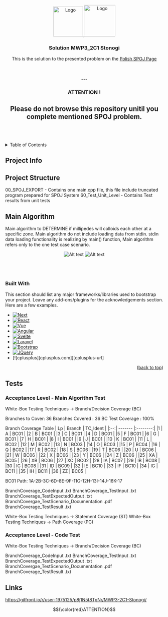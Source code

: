 <!-- PROJECT LOGO -->
<br />
<div align="center">
  <a href="https://github.com/bajraan/MWP3_2C1---Stonogi">
    <img src="70_Documentation/00_ReadmeFiles/spoj.png" alt="Logo" width="95" height="95">
    <img src="70_Documentation/00_ReadmeFiles/cpp.png" alt="Logo" width="100" height="100">
  </a>

<h3 align="center">Solution MWP3_2C1 Stonogi </h3>

  <p align="center">
    This is the solution to the presented problem on the <a href="https://pl.spoj.com/problems/MWP3_2C1/">Polish SPOJ Page</a>
  </p>

  <br/>
    <br/>
---
 <h3 align="center"> ATTENTION ! </h3>

 Please do not browse this repository unitil you complete mentioned SPOJ problem.
---

</div>

<br/>
<br/>
<br/>


<!-- TABLE OF CONTENTS -->
<details>
  <summary>Table of Contents</summary>
  <ol>
    <li><a href="## Project Info">Project Info</a></li>
    <li><a href="## Project Structure">Project Structure</a></li>
    <li><a href="## Main Algorithm">Main algorithm</a></li>
    <li><a href="## Tests">Tests</a></li>
    <li><a href="## Links">Links</a></li>
    <li><a href="#contributing">Contributing</a></li>
    <li><a href="#license">License</a></li>
    <li><a href="#contact">Contact</a></li>
    <li><a href="#acknowledgments">Acknowledgments</a></li>
  </ol>
</details>


## Project Info
## Project Structure

00_SPOJ_EXPORT     - Contains one main.cpp file, this file include truncated program prepared for SPOJ System
60_Test_Unit_Level - Contains Test results from unit tests

## Main Algorithm

Main algorithm to DETERMINE if millipedes will colloids each other at a specific zone. Main algorithm do not include loading data from stdin. stdin data loading functionality is realizing by main() function, Main algorithm refers only to the one test case scenario.
<div align="center">
<img src="/70_Documentation/MainAlgorithm.drawio.png" alt="Alt text" title="Optional title">
<img src="/70_Documentation/MainAlgorithm_BC_Coverage.png" alt="Alt text" title="Optional title">
</div>

<br/>
<br/>
<br/>

### Built With

This section should list any major frameworks/libraries used to bootstrap your project. Leave any add-ons/plugins for the acknowledgements section. Here are a few examples.

* [![Next][Next.js]][Next-url]
* [![React][React.js]][React-url]
* [![Vue][Vue.js]][Vue-url]
* [![Angular][Angular.io]][Angular-url]
* [![Svelte][Svelte.dev]][Svelte-url]
* [![Laravel][Laravel.com]][Laravel-url]
* [![Bootstrap][Bootstrap.com]][Bootstrap-url]
* [![JQuery][JQuery.com]][JQuery-url]
* [![cplusplus][cplusplus.com]][cplusplus-url]

<p align="right">(<a href="#readme-top">back to top</a>)</p>


## Tests

###
### Acceptance Level - Main Algorithm Test
White-Box Testing Techniques    ->     Branch/Decision Coverage (BC)

Branches to Cover: 36
Branches Covered : 36
BC Test Coverage : 100%

Branch Coverage Table
| Lp | Branch  | TC_Ident |
|:--:| ------- |:--------:|
|1   | A       | BC01     |
|2   | B       | BC01     |
|3   | C       | BC01     |
|4   | D       | BC01     |
|5   | F       | BC01     |
|6   | G       | BC01     |
|7   | H       | BC01     |
|8   | I       | BC01     |
|9   | J       | BC01     |
|10  | K       | BC01     |
|11  | L       | BC02     |
|12  | M       | BC02     |
|13  | N       | BC03     |
|14  | O       | BC03     |
|15  | P       | BC04     |
|16  | Q       | BC02     |
|17  | R       | BC02     |
|18  | S       | BC06     |
|19  | T       | BC06     |
|20  | U       | BC06     |
|21  | W       | BC06     |
|22  | X       | BC06     |
|23  | Y       | BC06     |
|24  | Z       | BC06     |
|25  | XA      | BC05     |
|26  | XB      | BC06     |
|27  | XC      | BC02     |
|28  | IA      | BC07     |
|29  | IB      | BC08     |
|30  | IC      | BC08     |
|31  | ID      | BC09     |
|32  | IE      | BC10     |
|33  | IF      | BC10     |
|34  | IG      | BC11     |
|35  | IH      | BC11     |
|36  | ZZ      | BC05     |

BC01 Path: 1A-2B-3C-6D-8E-9F-11G-12H-13I-14J-16K-17

BranchCoverage_CodeInput .txt
BranchCoverage_TestInput .txt
BranchCoverage_TestExpectedOutput .txt
BranchCovergae_TestScenario_Documentation .pdf
BranchCoverage_TestResult .txt

White-Box Testing Techniques    ->     Statement Coverage (ST)
White-Box Testing Techniques    ->     Path Coverage (PC)

### Acceptance Level - Code Test

White-Box Testing Techniques    ->     Branch/Decision Coverage (BC)

BranchCoverage_CodeInput .txt
BranchCoverage_TestInput .txt
BranchCoverage_TestExpectedOutput .txt
BranchCovergae_TestScenario_Documentation .pdf
BranchCoverage_TestResult .txt



## Links
https://gitfront.io/r/user-1975125/p8j1N5t8TpNr/MWP3-2C1-Stonogi/


$${\color{red}ATTENTION}$$


<!-- MARKDOWN LINKS & IMAGES -->
<!-- https://www.markdownguide.org/basic-syntax/#reference-style-links -->
[contributors-shield]: https://img.shields.io/github/contributors/othneildrew/Best-README-Template.svg?style=for-the-badge
[contributors-url]: https://github.com/othneildrew/Best-README-Template/graphs/contributors
[forks-shield]: https://img.shields.io/github/forks/othneildrew/Best-README-Template.svg?style=for-the-badge
[forks-url]: https://github.com/othneildrew/Best-README-Template/network/members
[stars-shield]: https://img.shields.io/github/stars/othneildrew/Best-README-Template.svg?style=for-the-badge
[stars-url]: https://github.com/othneildrew/Best-README-Template/stargazers
[issues-shield]: https://img.shields.io/github/issues/othneildrew/Best-README-Template.svg?style=for-the-badge
[issues-url]: https://github.com/othneildrew/Best-README-Template/issues
[license-shield]: https://img.shields.io/github/license/othneildrew/Best-README-Template.svg?style=for-the-badge
[license-url]: https://github.com/othneildrew/Best-README-Template/blob/master/LICENSE.txt
[linkedin-shield]: https://img.shields.io/badge/-LinkedIn-black.svg?style=for-the-badge&logo=linkedin&colorB=555
[linkedin-url]: https://linkedin.com/in/othneildrew
[product-screenshot]: images/screenshot.png
[Next.js]: https://img.shields.io/badge/next.js-000000?style=for-the-badge&logo=nextdotjs&logoColor=white
[Next-url]: https://nextjs.org/
[React.js]: https://img.shields.io/badge/React-20232A?style=for-the-badge&logo=react&logoColor=61DAFB
[React-url]: https://reactjs.org/
[Vue.js]: https://img.shields.io/badge/Vue.js-35495E?style=for-the-badge&logo=vuedotjs&logoColor=4FC08D
[Vue-url]: https://vuejs.org/
[Angular.io]: https://img.shields.io/badge/Angular-DD0031?style=for-the-badge&logo=angular&logoColor=white
[Angular-url]: https://angular.io/
[Svelte.dev]: https://img.shields.io/badge/Svelte-4A4A55?style=for-the-badge&logo=svelte&logoColor=FF3E00
[Svelte-url]: https://svelte.dev/
[Laravel.com]: https://img.shields.io/badge/Laravel-FF2D20?style=for-the-badge&logo=laravel&logoColor=white
[Laravel-url]: https://laravel.com
[Bootstrap.com]: https://img.shields.io/badge/Bootstrap-563D7C?style=for-the-badge&logo=bootstrap&logoColor=white
[Bootstrap-url]: https://getbootstrap.com
[JQuery.com]: https://img.shields.io/badge/jacek-blue?style=for-the-badge&logo=cplusplus&logoColor=red
[JQuery-url]: https://jquery.com 

